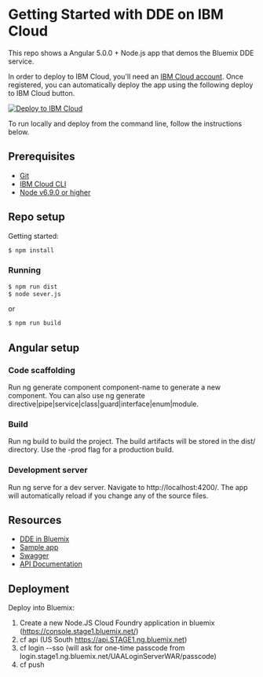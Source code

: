# Getting Started with DDE on IBM Cloud

This repo shows a Angular 5.0.0 + Node.js app that demos the Bluemix DDE service.


 In order to deploy to IBM Cloud, you'll need an [IBM Cloud account](https://console.stage1.ng.bluemix.net/registration/). Once registered, you can automatically deploy the app using the following deploy to IBM Cloud button.

 [![Deploy to IBM Cloud](https://bluemix.net/deploy/button.png)](https://console.stage1.bluemix.net/devops/setup/deploy?repository=https://github.ibm.com/GearBox/DDE-ang-node-test&repository_token=a623cbb1534c9f30fb0199bc9ac57e8d3f91afa6&branch=master)

 To run locally and deploy from the command line, follow the instructions below.

 ## Prerequisites

 * [Git](https://git-scm.com/downloads)
 * [IBM Cloud CLI](https://console.stage1.bluemix.net/docs/cli/reference/bluemix_cli/all_versions.html#bluemix-cli-installer-downloads)
 * [Node v6.9.0 or higher](https://nodejs.org/en/)

## Repo setup

Getting started:

```bash
$ npm install
```

### Running

```bash
$ npm run dist
$ node sever.js
```
or

```bash
$ npm run build
```

## Angular setup

### Code scaffolding
Run ng generate component component-name to generate a new component. You can also use ng generate directive|pipe|service|class|guard|interface|enum|module.

### Build
Run ng build to build the project. The build artifacts will be stored in the dist/ directory. Use the -prod flag for a production build.

### Development server

Run ng serve for a dev server. Navigate to http://localhost:4200/. The app will automatically reload if you change any of the source files.

## Resources

* [DDE in Bluemix](https://console-regional.stage1.ng.bluemix.net/docs/services/dynamic-dashboard-embedded/index.html#overview-of-dynamic-dashboard-embedded)
* [Sample app](https://ddetest-us-south.analytics.ibm.com/daas/DashboardAPI.html)
* [Swagger](https://ddetest-us-south.analytics.ibm.com/api-docs)
* [API Documentation](https://dde.us-south.containers.mybluemix.net/daas/jsdoc/cognos/api/index.html)

## Deployment

Deploy into Bluemix:
1. Create a new Node.JS Cloud Foundry application in bluemix (https://console.stage1.bluemix.net/)
1. cf api <API-endpoint> (US South https://api.STAGE1.ng.bluemix.net)
1. cf login --sso (will ask for one-time passcode from login.stage1.ng.bluemix.net/UAALoginServerWAR/passcode)
1. cf push
